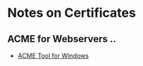 # Notes on Certificates

## ACME for Webservers ..

- [ACME Tool for Windows](https://github.com/webprofusion/certify)
